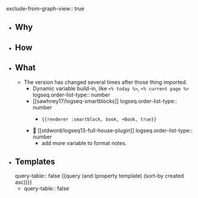 exclude-from-graph-view:: true

- ## Why
- ## How
- ## What
  - The version has changed several times after those thing imported.
    - Dynamic variable build-in, like `<% today %>`, `<% current page %>`
      logseq.order-list-type:: number
    - [[sawhney17/logseq-smartblocks]]
      logseq.order-list-type:: number
      - ```
        {{renderer :smartblock, book, +Book, true}}
        ```
    - 🌟 [[stdword/logseq13-full-house-plugin]]
      logseq.order-list-type:: number
      - add more variable to format notes.
- ## Templates
  query-table:: false
  {{query (and (property template) (sort-by created asc))}}
  - query-table:: false